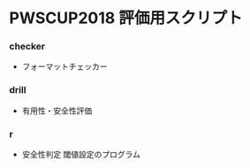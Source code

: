 PWSCUP2018 評価用スクリプト
===


### checker 
- フォーマットチェッカー

### drill
- 有用性・安全性評価

### r 
- 安全性判定 閾値設定のプログラム
